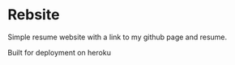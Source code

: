 # Rebsite
Simple resume website with a link to my github page and resume.

Built for deployment on heroku 
